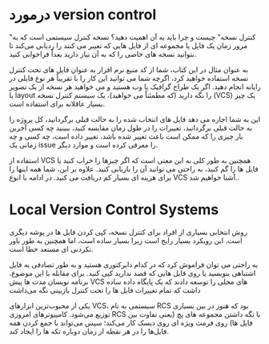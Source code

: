 # درمورد  version control 

"کنترل نسخه" چیست و چرا باید به آن اهمیت دهید؟ نسخه کنترل سیستمی است که به مرور زمان یک فایل یا مجموعه ای از فایل هایی که تغییر می کنند را ردیابی می‌کند
    تا بتوانید نسخه های خاصی را که به آن نیاز دارید بعداً فراخوانی کنید. 
    
به عنوان مثال در این کتاب، شما از کد منبع نرم افزار به عنوان فایل های تحت کنترل نسخه استفاده خواهید کرد، اگرچه شما می توانید این کار را با تقریباً هر نوع فایلی در رایانه انجام دهید. 
اگر یک طراح گرافیک یا وب هستید و می خواهید هر نسخه از یک تصویر یا layout را نگه دارید (که مطمئناً می خواهید)، یک سیستم کنترل نسخه (VCS) یک چیز بسیار عاقلانه برای استفاده است. 

این به شما اجازه می دهد فایل های انتخاب شده را به حالت قبلی برگردانید، کل پروژه را به حالت قبلی برگردانید، تغییرات را در طول زمان مقایسه کنید،
ببینید چه کسی آخرین بار چیزی را که ممکن است باعث تغییر شده باشد، تغییر داده است، چه کسی و چه زمانی یک issue  را معرفی کرده است و موارد دیگر. 

استفاده از VCS همچنین به طور کلی به این معنی است که اگر چیزها را خراب کنید یا فایل ها را گم کنید، به راحتی می توانید آن را بازیابی کنید. علاوه بر این، شما همه اینها را برای هزینه ای بسیار کم دریافت می کنید.
در ادامه با انوع VCS آشنا خواهیم شد..

# Local Version Control Systems

روش انتخابی بسیاری از افراد برای کنترل نسخه، کپی کردن فایل ها در پوشه دیگری است. این رویکرد بسیار رایج است زیرا بسیار ساده است،
اما همچنین به طور باور نکردنی ای مستعد خطا است. 

به راحتی می توان فراموش کرد که در کدام دایرکتوری هستید و به طور تصادفی به فایل اشتباهی بنویسید یا روی فایل هایی که قصد ندارید کپی کنید.
برای مقابله با این موضوع، برنامه نویسان مدت ها پیش VCS 
های محلی را توسعه دادند که یک پایگاه داده ساده داشت که تمام تغییرات فایل ها را تحت کنترل بازبینی نگه می‌داشت

یکی از محبوب‌ترین ابزارهای VCS، سیستمی به نام RCS بود که هنوز در بین بسیاری توزیع می‌شود.
کامپیوترهای امروزی RCS با نگه داشتن مجموعه های پچ (یعنی تفاوت بین فایل ها)  روی فرمت ویژه ای روی دیسک کار می‌کند؛
سپس می‌تواند با جمع کردن همه فایل‌ها را در هر نقطه از زمان دوباره تکه ها را ایجاد کند.
